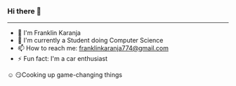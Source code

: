 ### Hi there 👋
---

* 🔭 I'm Franklin Karanja
* 🌱 I'm currently a Student doing Computer Science
* 📫 How to reach me: franklinkaranja774@gmail.com
* ⚡ Fun fact: I'm a car enthusiast

:relaxed: 
:smirk:Cooking up game-changing things
<!--
**K-NURF/K-NURF** is a ✨ _special_ ✨ repository because its `README.md` (this file) appears on your GitHub profile.

Here are some ideas to get you started:

- 🔭 I’m currently working on ...
- 🌱 I’m currently learning ...
- 👯 I’m looking to collaborate on ...
- 🤔 I’m looking for help with ...
- 💬 Ask me about ...
- 📫 How to reach me: ...
- 😄 Pronouns: ...
- ⚡ Fun fact: ...
-->
